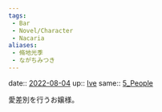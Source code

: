 ```yaml
---
tags:
 - Bar
 - Novel/Character
 - Nacaria
aliases:
 - 脩地光季
 - ながちみつき
---
```



date:: [2022-08-04](Daily_Note/2022-08-04.md)
up:: [Ive](Ive.md)
same:: [5_People](5_People.md)

愛差別を行うお嬢様。



